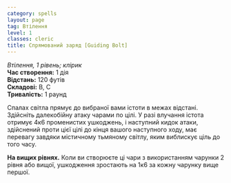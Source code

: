 ```yaml
---
category: spells
layout: page
tag: Втілення
level: 1
classes: cleric
title: Спрямований заряд [Guiding Bolt]
---
```


_Втілення, 1 рівень; клірик_   
**Час створення:** 1 дія   
**Відстань:** 120 футів    
**Складові:** В, С    
**Тривалість:** 1 раунд    

Спалах світла прямує до вибраної вами істоти в межах відстані. Здійсніть далекобійну атаку чарами по цілі. У разі влучання істота отримує 4к6 променистих ушкоджень, і наступний кидок атаки, здійснений проти цієї цілі до кінця вашого наступного ходу, має перевагу завдяки містичному тьмяному світлу, яким виблискує ціль до того часу.   

**На вищих рівнях.** Коли ви створюєте ці чари з використанням чарунки 2 рівня або вищої, ушкодження зростають на 1к6 за кожну чарунку вище першої. 
